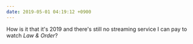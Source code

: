 ```yaml
---
date: 2019-05-01 04:19:12 +0900
---
```

How is it that it's 2019 and there's still no streaming service I can pay to watch _Law & Order_?
